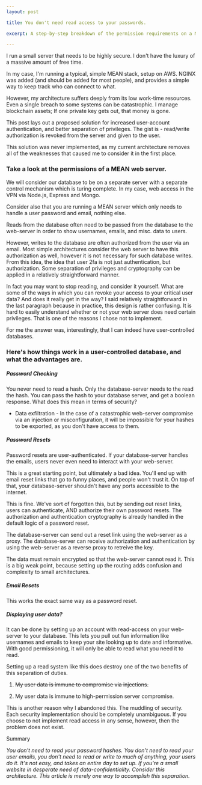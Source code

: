 ```yaml
---
layout: post

title: You don't need read access to your passwords.

excerpt: A step-by-step breakdown of the permission requirements on a MEAN/MERN server shows that many web-facing servers don't need to fear data exfiltration.

---
```



I run a small server that needs to be highly secure. I don't have the luxury of a massive amount of free time.

In my case, I'm running a typical, simple MEAN stack, setup on AWS. NGINX was added (and should be added for most people), and provides a simple way to keep track who can connect to what.

However, my architecture suffers deeply from its low work-time resources. Even a single breach to some systems can be catastrophic. I manage blockchain assets; If one private key gets out, that money is gone.

This post lays out a proposed solution for increased user-account authentication, and better separation of privileges. The gist is - read/write authorization is revoked from the server and given to the user.

This solution was never implemented, as my current architecture removes all of the weaknesses that caused me to consider it in the first place.

### Take a look at the permissions of a MEAN web server.

We will consider our database to be on a separate server with a separate control mechanism which is turing complete. In my case, web access in the VPN via Node.js, Express and Mongo.

Consider also that you are running a MEAN server which only needs to handle a user password and email, nothing else.

Reads from the database often need to be passed from the database to the web-server in order to show usernames, emails, and misc. data to users.


However, writes to the database are often authorized from the user via an email. Most simple architectures consider the web server to have this authorization as well, however it is not necessary for such database writes. From this idea, the idea that user 2fa is not just authentication, but authorization. Some separation of privileges and cryptography can be applied in a relatively straightforward manner.

In fact you may want to stop reading, and consider it yourself. What are some of the ways in which you can revoke your access to your critical user data? And does it really get in the way? I said relatively straightforward in the last paragraph because in practice, this design is rather confusing. It is hard to easily understand whether or not your web server does need certain privileges. That is one of the reasons I chose not to implement.

For me the answer was, interestingly, that I can indeed have user-controlled databases.


### Here's how things work in a user-controlled database, and what the advantages are.

##### Password Checking
You never need to read a hash. Only the database-server needs to the read the hash. You can pass the hash to your database server, and get a boolean response. What does this mean in terms of security?
* Data exfiltration - In the case of a catastrophic web-server compromise via an injection or misconfiguration, it will be impossible for your hashes to be exported, as you don't have access to them.

##### Password Resets
Password resets are user-authenticated. If your database-server handles the emails, users never even need to interact with your web-server.

This is a great starting point, but ultimately a bad idea. You'll end up with email reset links that go to funny places, and people won't trust it. On top of that, your database-server shouldn't have any ports accessible to the internet.

This is fine. We've sort of forgotten this, but by sending out reset links, users can authenticate, AND authorize their own password resets. The authorization and authentication cryptography is already handled in the default logic of a password reset.

The database-server can send out a reset link using the web-server as a proxy.
The database-server can receive authorization and authentication by using the web-server as a reverse proxy to retreive the key.

The data must remain encrypted so that the web-server cannot read it. This is a big weak point, because setting up the routing adds confusion and complexity to small architectures.

##### Email Resets

This works the exact same way as a password reset.

##### Displaying user data?

It can be done by setting up an account with read-access on your web-server to your database. This lets you pull out fun information like usernames and emails to keep your site looking up to date and informative. With good permissioning, it will only be able to read what you need it to read.

Setting up a read system like this does destroy one of the two benefits of this separation of duties.
1. ~~My user data is immune to compromise via injections.~~

2. My user data is immune to high-permission server compromise.

This is another reason why I abandoned this. The muddling of security. Each security implementation should be completely unambiguous.
If you choose to not implement read access in any sense, however, then the problem does not exist.


Summary

*You don't need to read your password hashes. You don't need to read your user emails, you don't need to read or write to much of anything, your users do it. It's not easy, and takes an entire day to set up. If you're a small website in desperate need of data-confidentiality. Consider this architecture. This article is merely one way to accomplish this separation.*